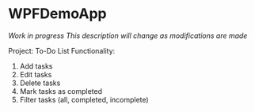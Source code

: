 # WPFDemoApp

_Work in progress_
_This description will change as modifications are made_

Project: To-Do List
Functionality:

1. Add tasks
2. Edit tasks
3. Delete tasks
4. Mark tasks as completed
5. Filter tasks (all, completed, incomplete)
